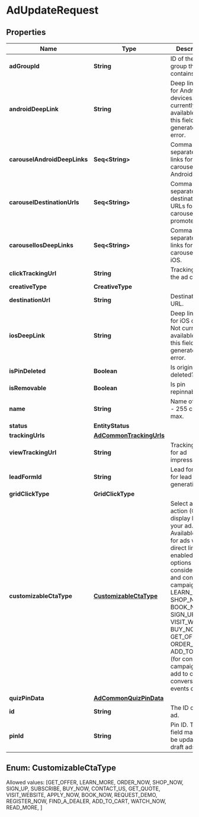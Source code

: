

# AdUpdateRequest


## Properties

Name | Type | Description | Notes
------------ | ------------- | ------------- | -------------
**adGroupId** | **String** | ID of the ad group that contains the ad. |  [optional]
**androidDeepLink** | **String** | Deep link URL for Android devices. Not currently available. Using this field will generate an error. |  [optional]
**carouselAndroidDeepLinks** | **Seq&lt;String&gt;** | Comma-separated deep links for the carousel pin on Android. |  [optional]
**carouselDestinationUrls** | **Seq&lt;String&gt;** | Comma-separated destination URLs for the carousel pin to promote. |  [optional]
**carouselIosDeepLinks** | **Seq&lt;String&gt;** | Comma-separated deep links for the carousel pin on iOS. |  [optional]
**clickTrackingUrl** | **String** | Tracking url for the ad clicks. |  [optional]
**creativeType** | **CreativeType** |  |  [optional]
**destinationUrl** | **String** | Destination URL. |  [optional]
**iosDeepLink** | **String** | Deep link URL for iOS devices. Not currently available. Using this field will generate an error. |  [optional]
**isPinDeleted** | **Boolean** | Is original pin deleted? |  [optional]
**isRemovable** | **Boolean** | Is pin repinnable? |  [optional]
**name** | **String** | Name of the ad - 255 chars max. |  [optional]
**status** | **EntityStatus** |  |  [optional]
**trackingUrls** | [**AdCommonTrackingUrls**](AdCommonTrackingUrls.md) |  |  [optional]
**viewTrackingUrl** | **String** | Tracking URL for ad impressions. |  [optional]
**leadFormId** | **String** | Lead form ID for lead ad generation. |  [optional]
**gridClickType** | **GridClickType** |  |  [optional]
**customizableCtaType** | [**CustomizableCtaType**](#CustomizableCtaType) | Select a call to action (CTA) to display below your ad. Available only for ads with direct links enabled. CTA options for consideration and conversion campaigns are LEARN_MORE, SHOP_NOW, BOOK_NOW, SIGN_UP, VISIT_WEBSITE, BUY_NOW, GET_OFFER, ORDER_NOW, ADD_TO_CART (for conversion campaigns with add to cart conversion events only) |  [optional]
**quizPinData** | [**AdCommonQuizPinData**](AdCommonQuizPinData.md) |  |  [optional]
**id** | **String** | The ID of this ad. | 
**pinId** | **String** | Pin ID. This field may only be updated for draft ads. |  [optional]


## Enum: CustomizableCtaType
Allowed values: [GET_OFFER, LEARN_MORE, ORDER_NOW, SHOP_NOW, SIGN_UP, SUBSCRIBE, BUY_NOW, CONTACT_US, GET_QUOTE, VISIT_WEBSITE, APPLY_NOW, BOOK_NOW, REQUEST_DEMO, REGISTER_NOW, FIND_A_DEALER, ADD_TO_CART, WATCH_NOW, READ_MORE, ]




